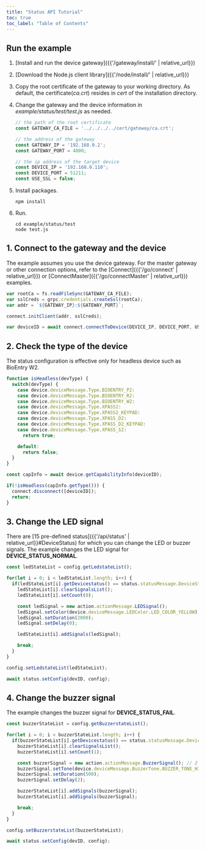 ```yaml
---
title: "Status API Tutorial"
toc: true
toc_label: "Table of Contents"
---
```


## Run the example

1. [Install and run the device gateway]({{'/gateway/install/' | relative_url}})
2. [Download the Node.js client library]({{'/node/install/' | relative_url}})
3. Copy the root certificate of the gateway to your working directory. As default, the certificate(_ca.crt_) resides in _cert_ of the installation directory. 
4. Change the gateway and the device information in _example/status/test/test.js_ as needed.
   
    ```javascript
    // the path of the root certificate
    const GATEWAY_CA_FILE = '../../../../cert/gateway/ca.crt';

    // the address of the gateway
    const GATEWAY_IP = '192.168.0.2';
    const GATEWAY_PORT = 4000;

    // the ip address of the target device
    const DEVICE_IP = '192.168.0.110';
    const DEVICE_PORT = 51211;
    const USE_SSL = false;
    ```
5. Install packages.

    ```
    npm install
    ```
6. Run.
   
    ```
    cd example/status/test
    node test.js
    ```

## 1. Connect to the gateway and the device

The example assumes you use the device gateway. For the master gateway or other connection options, refer to the [Connect]({{'/go/connect' | relative_url}}) or [ConnectMaster]({{'/go/connectMaster' | relative_url}}) examples.

  ```javascript
  var rootCa = fs.readFileSync(GATEWAY_CA_FILE);
  var sslCreds = grpc.credentials.createSsl(rootCa);
  var addr = `${GATEWAY_IP}:${GATEWAY_PORT}`;

  connect.initClient(addr, sslCreds);

  var deviceID = await connect.connectToDevice(DEVICE_IP, DEVICE_PORT, USE_SSL);
  ```   

## 2. Check the type of the device

The status configuration is effective only for headless device such as BioEntry W2. 

  ```javascript  
  function isHeadless(devType) {
    switch(devType) {
      case device.deviceMessage.Type.BIOENTRY_P2:
      case device.deviceMessage.Type.BIOENTRY_R2:
      case device.deviceMessage.Type.BIOENTRY_W2:
      case device.deviceMessage.Type.XPASS2:
      case device.deviceMessage.Type.XPASS2_KEYPAD:
      case device.deviceMessage.Type.XPASS_D2:
      case device.deviceMessage.Type.XPASS_D2_KEYPAD:
      case device.deviceMessage.Type.XPASS_S2:
        return true;

      default:
        return false;
    }
  }

  const capInfo = await device.getCapabilityInfo(deviceID);

  if(!isHeadless(capInfo.getType())) {
    connect.disconnect([deviceID]);
    return;
  }  
  ``` 

## 3. Change the LED signal

There are [15 pre-defined status]({{'/api/status' | relative_url}}#DeviceStatus) for which you can change the LED or buzzer signals. The example changes the LED signal for __DEVICE_STATUS_NORMAL__.

  ```javascript
  const ledStateList = config.getLedstateList();

  for(let i = 0; i < ledStateList.length; i++) {
    if(ledStateList[i].getDevicestatus() == status.statusMessage.DeviceStatus.DEVICE_STATUS_NORMAL) {
      ledStateList[i].clearSignalsList();
      ledStateList[i].setCount(0);

      const ledSignal = new action.actionMessage.LEDSignal();
      ledSignal.setColor(device.deviceMessage.LEDColor.LED_COLOR_YELLOW);
      ledSignal.setDuration(2000);
      ledSignal.setDelay(0);

      ledStateList[i].addSignals(ledSignal);

      break;
    }
  }

  config.setLedstateList(ledStateList);

  await status.setConfig(devID, config);
  ```

## 4. Change the buzzer signal

The example changes the buzzer signal for __DEVICE_STATUS_FAIL__.

  ```javascript
  const buzzerStateList = config.getBuzzerstateList();

  for(let i = 0; i < buzzerStateList.length; i++) {
    if(buzzerStateList[i].getDevicestatus() == status.statusMessage.DeviceStatus.DEVICE_STATUS_FAIL) {
      buzzerStateList[i].clearSignalsList();
      buzzerStateList[i].setCount(1);

      const buzzerSignal = new action.actionMessage.BuzzerSignal(); // 2 x 500ms beeps
      buzzerSignal.setTone(device.deviceMessage.BuzzerTone.BUZZER_TONE_HIGH);
      buzzerSignal.setDuration(500);
      buzzerSignal.setDelay(2);

      buzzerStateList[i].addSignals(buzzerSignal);
      buzzerStateList[i].addSignals(buzzerSignal);

      break;
    }
  }

  config.setBuzzerstateList(buzzerStateList);

  await status.setConfig(devID, config);
  ```